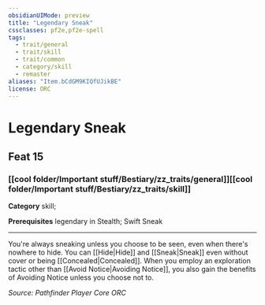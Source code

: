 ```yaml
---
obsidianUIMode: preview
title: "Legendary Sneak"
cssclasses: pf2e,pf2e-spell
tags:
  - trait/general
  - trait/skill
  - trait/common
  - category/skill
  - remaster
aliases: "Item.bCdGM9KIQfUJikBE"
license: ORC
---
```

# Legendary Sneak
## Feat 15
### [[cool folder/Important stuff/Bestiary/zz_traits/general]][[cool folder/Important stuff/Bestiary/zz_traits/skill]]

**Category** skill; 



**Prerequisites** legendary in Stealth; Swift Sneak
* * *
You're always sneaking unless you choose to be seen, even when there's nowhere to hide. You can [[Hide|Hide]] and [[Sneak|Sneak]] even without cover or being [[Concealed|Concealed]]. When you employ an exploration tactic other than [[Avoid Notice|Avoiding Notice]], you also gain the benefits of Avoiding Notice unless you choose not to.

*Source: Pathfinder Player Core*
*ORC*